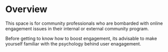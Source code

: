 # Overview

This space is for community professionals who are bombarded with online engagement issues in their internal or external community program.

Before getting to know how to boost engagement, its advisable to make yourself familiar with the psychology behind user enagagement.



